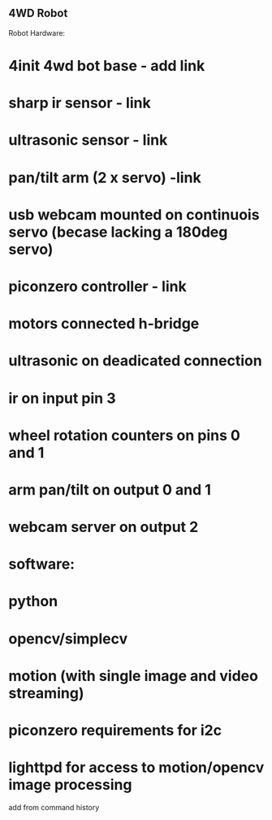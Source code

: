 4WD Robot
---------


Robot Hardware:

#  4init 4wd bot base - add link
#  sharp ir sensor - link 
#  ultrasonic sensor - link
#  pan/tilt arm (2 x servo) -link 
#  usb webcam mounted on continuois servo (becase lacking a 180deg servo)
#  piconzero controller - link
#    motors connected h-bridge
#    ultrasonic on deadicated connection
#    ir on input pin 3
#    wheel rotation counters on pins 0 and 1
#    arm pan/tilt on output 0 and 1
#    webcam server on output 2
#
# software:
#  python
#  opencv/simplecv
#  motion (with single image and video streaming)
#  piconzero requirements for i2c
#  lighttpd for access to motion/opencv image processing

add from command history


